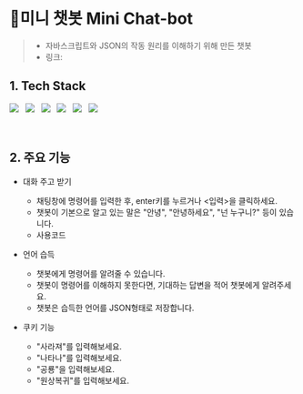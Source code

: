 # 👾미니 챗봇 Mini Chat-bot
> * 자바스크립트와 JSON의 작동 원리를 이해하기 위해 만든 챗봇
> * 링크:


## 1. Tech Stack  
<p>
<img src="https://img.shields.io/badge/HTML5-E34F26?style=flat-square&logo=HTML5&logoColor=white"/></a> &nbsp
<img src="https://img.shields.io/badge/CSS3-1572B6?style=flat-square&logo=CSS3&logoColor=white"/></a> &nbsp
<img src="https://img.shields.io/badge/JavaScript-F7DF1E?style=flat-square&logo=JavaScript&logoColor=white"/></a> &nbsp
<img src="https://img.shields.io/badge/jQuery-339933?style=flat-square&logo=jQuery&logoColor=white"/></a> &nbsp
<img src="https://img.shields.io/badge/JSON-3DDC84?style=flat-square&logo=JSON&logoColor=white"/></a> &nbsp
<!--<img src="https://img.shields.io/badge/MongoDB-47A248?style=flat-square&logo=MongoDB&logoColor=white"/></a> &nbsp 
<img src="https://img.shields.io/badge/MySQL-4479A1?style=flat-square&logo=MySQL&logoColor=white"/></a> &nbsp 
<img src="https://img.shields.io/badge/c++-00599C?style=flat-square&logo=c%2B%2B&logoColor=white"/></a> &nbsp -->
<img src="https://img.shields.io/badge/Amazon AWS-232F3E?style=flat-square&logo=Amazon%20AWS&logoColor=white"/></a> &nbsp </p> <br/>



## 2. 주요 기능
* 대화 주고 받기
  + 채팅창에 명령어를 입력한 후, enter키를 누르거나 <입력>을 클릭하세요.
  + 챗봇이 기본으로 알고 있는 말은 "안녕", "안녕하세요", "넌 누구니?" 등이 있습니다.
  + 사용코드
  
* 언어 습득
  + 챗봇에게 명령어를 알려줄 수 있습니다.
  + 챗봇이 명령어를 이해하지 못한다면, 기대하는 답변을 적어 챗봇에게 알려주세요.
  + 챗봇은 습득한 언어를 JSON형태로 저장합니다.
  
* 쿠키 기능
  + "사라져"를 입력해보세요.
  + "나타나"를 입력해보세요.
  + "공룡"을 입력해보세요.
  + "원상복귀"를 입력해보세요.
  

  
